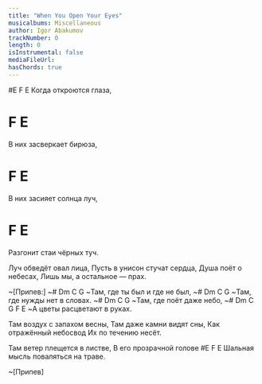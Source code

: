 ```yaml
---
title: "When You Open Your Eyes"
musicalbums: Miscellaneous
author: Igor Abakumov
trackNumber: 0
length: 0
isInstrumental: false
mediaFileUrl: 
hasChords: true
---
```


#E         F         E
Когда откроются глаза,
#             F        E
В них засверкает бирюза,
#          F           E
В них засияет солнца луч,
#           F          E
Разгонит стаи чёрных туч.

Луч обведёт овал лица,
Пусть в унисон стучат сердца,
Душа поёт о небесах,
Лишь мы, а остальное — прах.

~[Припев:]
~# Dm          C         G
~Там, где ты был и где не был,
~# Dm          C           G
~Там, где нужды нет в словах.
~# Dm        C        G
~Там, где поёт даже небо,
~#      Dm       C        G  F E
~А цветы расцветают в руках.

Там воздух с запахом весны,
Там даже камни видят сны,
Как отражённый небосвод
Их по течению несёт.

Там ветер плещется в листве,
В его прозрачной голове
#E        F                      E
Шальная мысль поваляться на траве.

~[Припев]

